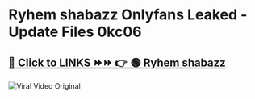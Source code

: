 
 # Ryhem shabazz Onlyfans Leaked - Update Files 0kc06

## <h2><a href="https://clipsfans.com/Ryhem_shabazz&ref=git">🔗 Click to LINKS ⏩⏩ 👉 🟢 Ryhem shabazz </a></h2>

<a href="https://clipsfans.com/Ryhem_shabazz&ref=git" rel="nofollow" data-target="animated-image.originalLink"><img src="https://i.ibb.co.com/xMMVF88/686577567.gif" alt="Viral Video Original" style="max-width: 100%; display: inline-block;" data-target="animated-image.originalImage"></a>

